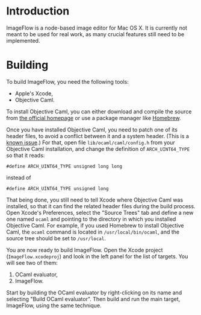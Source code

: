 Introduction
============

ImageFlow is a node-based image editor for Mac OS X. It is currently
not meant to be used for real work, as many crucial features still
need to be implemented.

Building
========

To build ImageFlow, you need the following tools:

*  Apple's Xcode,
*  Objective Caml.

To install Objective Caml, you can either download and compile the
source from [the official homepage](http://caml.inria.fr/ocaml/) or
use a package manager like
[Homebrew](http://mxcl.github.com/homebrew/).

Once you have installed Objective Caml, you need to patch one of its
header files, to avoid a conflict between it and a system header. (This
is a [known issue](http://caml.inria.fr/mantis/view.php?id=4877).) For
that, open file `lib/ocaml/caml/config.h` from your Objective Caml
installation, and change the definition of `ARCH_UINT64_TYPE` so that
it reads:

    #define ARCH_UINT64_TYPE unsigned long long

instead of

    #define ARCH_UINT64_TYPE unsigned long

That being done, you still need to tell Xcode where Objective Caml was
installed, so that it can find the related header files during the
build process. Open Xcode's Preferences, select the "Source Trees" tab
and define a new one named `ocaml` and pointing to the directory in
which you installed Objective Caml. For example, if you used Homebrew
to install Objective Caml, the `ocaml` command is located in
`/usr/local/bin/ocaml`, and the source tree should be set to
`/usr/local`.

You are now ready to build ImageFlow. Open the Xcode project
(`ImageFlow.xcodeproj`) and look in the left panel for the list of
targets. You will see two of them:

1.  OCaml evaluator,
2.  ImageFlow.

Start by building the OCaml evaluator by right-clicking on its name
and selecting "Build OCaml evaluator". Then build and run the main
target, ImageFlow, using the same technique.
